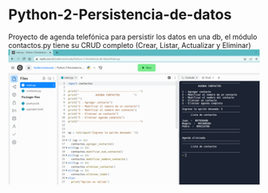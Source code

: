 # Python-2-Persistencia-de-datos
Proyecto de agenda telefónica para persistir los datos en una db, el módulo contactos.py tiene su CRUD completo (Crear, Listar, Actualizar y Eliminar) 
<img src="https://github.com/uscudum/Python-2-Persistencia-de-datos/blob/main/Persistencia%20de%20datos.PNG">
